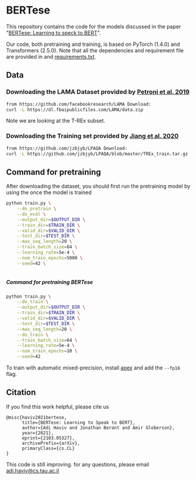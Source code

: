 # BERTese

This repository contains the code for the models discussed in the paper "[BERTese: Learning to speck to BERT](https://arxiv.org/abs/2103.05327)".

Our code, both pretraining and training, is based on PyTorch (1.4.0) and 
Transformers (2.5.0). Note that all the dependencies and requirement file are provided in 
and [requirements.txt](requirements.txt).  

## Data

### Downloading the LAMA Dataset provided by [Petroni et al. 2019](https://arxiv.org/abs/1909.01066)

```bash
from https://github.com/facebookresearch/LAMA Download: 
curl -L https://dl.fbaipublicfiles.com/LAMA/data.zip
```
Note we are looking at the T-REx subset. 

### Downloading the Training set provided by [Jiang et al. 2020](https://arxiv.org/abs/1911.12543)

```bash
from https://github.com/jzbjyb/LPAQA Download: 
curl -L https://github.com/jzbjyb/LPAQA/blob/master/TREx_train.tar.gz
```

## Command for pretraining  
After downloading the dataset, you should first run the pretraining model by using the 
once the model is trained
```bash
python train.py \
    --do_pretrain \
    --do_eval \
    --output_dir=$OUTPUT_DIR \
    --train_dir=$TRAIN_DIR \
    --valid_dir=$VALID_DIR \
    --test_dir=$TEST_DIR \
    --max_seq_length=20 \
    --train_batch_size=64 \
    --learning_rate=5e-4 \
    --num_train_epochs=5000 \
    --seed=42 \
 
``` 

##### Command for pretraining BERTese
```bash
python train.py \
    --do_train \
    --output_dir=$OUTPUT_DIR \
    --train_dir=$TRAIN_DIR \
    --valid_dir=$VALID_DIR \
    --test_dir=$TEST_DIR \
    --max_seq_length=20 \
    --do_train \
    --train_batch_size=64 \
    --learning_rate=5e-4 \
    --num_train_epochs=10 \
    --seed=42 
```
    
To train with automatic mixed-precision, install [apex](https://github.com/NVIDIA/apex/) and add the ```--fp16``` flag.

## Citation

If you find this work helpful, please cite us
```
@misc{haviv2021bertese,
      title={BERTese: Learning to Speak to BERT}, 
      author={Adi Haviv and Jonathan Berant and Amir Globerson},
      year={2021},
      eprint={2103.05327},
      archivePrefix={arXiv},
      primaryClass={cs.CL}
}
```

This code is still improving. for any questions, please email adi.haviv@cs.tau.ac.il

